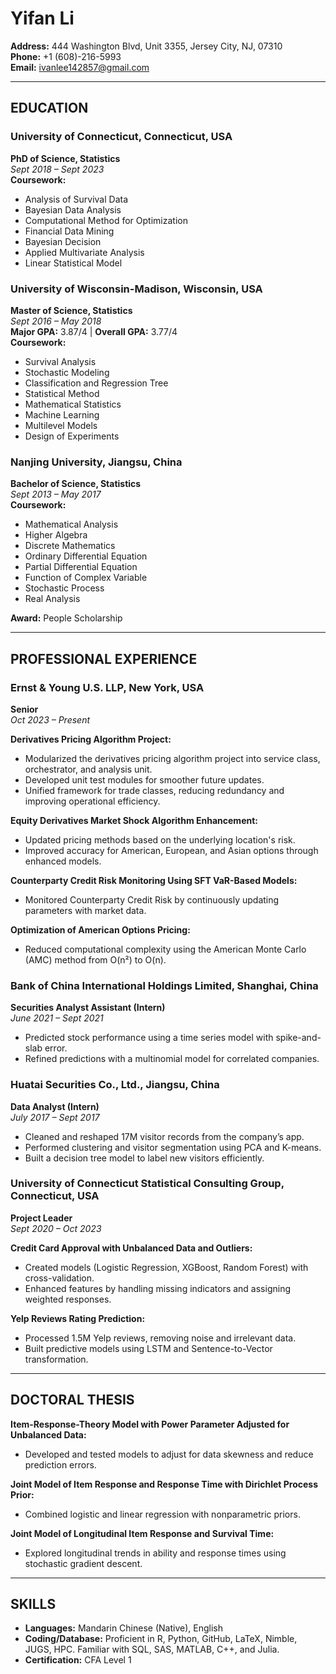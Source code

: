 # Yifan Li

**Address:** 444 Washington Blvd, Unit 3355, Jersey City, NJ, 07310  
**Phone:** +1 (608)-216-5993  
**Email:** ivanlee142857@gmail.com

---

## EDUCATION

### University of Connecticut, Connecticut, USA

**PhD of Science, Statistics**  
_Sept 2018 – Sept 2023_  
**Coursework:**

- Analysis of Survival Data
- Bayesian Data Analysis
- Computational Method for Optimization
- Financial Data Mining
- Bayesian Decision
- Applied Multivariate Analysis
- Linear Statistical Model

### University of Wisconsin-Madison, Wisconsin, USA

**Master of Science, Statistics**  
_Sept 2016 – May 2018_  
**Major GPA:** 3.87/4 | **Overall GPA:** 3.77/4  
**Coursework:**

- Survival Analysis
- Stochastic Modeling
- Classification and Regression Tree
- Statistical Method
- Mathematical Statistics
- Machine Learning
- Multilevel Models
- Design of Experiments

### Nanjing University, Jiangsu, China

**Bachelor of Science, Statistics**  
_Sept 2013 – May 2017_  
**Coursework:**

- Mathematical Analysis
- Higher Algebra
- Discrete Mathematics
- Ordinary Differential Equation
- Partial Differential Equation
- Function of Complex Variable
- Stochastic Process
- Real Analysis

**Award:** People Scholarship

---

## PROFESSIONAL EXPERIENCE

### Ernst & Young U.S. LLP, New York, USA

**Senior**  
_Oct 2023 – Present_

**Derivatives Pricing Algorithm Project:**

- Modularized the derivatives pricing algorithm project into service class, orchestrator, and analysis unit.
- Developed unit test modules for smoother future updates.
- Unified framework for trade classes, reducing redundancy and improving operational efficiency.

**Equity Derivatives Market Shock Algorithm Enhancement:**

- Updated pricing methods based on the underlying location's risk.
- Improved accuracy for American, European, and Asian options through enhanced models.

**Counterparty Credit Risk Monitoring Using SFT VaR-Based Models:**

- Monitored Counterparty Credit Risk by continuously updating parameters with market data.

**Optimization of American Options Pricing:**

- Reduced computational complexity using the American Monte Carlo (AMC) method from O(n²) to O(n).

### Bank of China International Holdings Limited, Shanghai, China

**Securities Analyst Assistant (Intern)**  
_June 2021 – Sept 2021_

- Predicted stock performance using a time series model with spike-and-slab error.
- Refined predictions with a multinomial model for correlated companies.

### Huatai Securities Co., Ltd., Jiangsu, China

**Data Analyst (Intern)**  
_July 2017 – Sept 2017_

- Cleaned and reshaped 17M visitor records from the company’s app.
- Performed clustering and visitor segmentation using PCA and K-means.
- Built a decision tree model to label new visitors efficiently.

### University of Connecticut Statistical Consulting Group, Connecticut, USA

**Project Leader**  
_Sept 2020 – Oct 2023_

**Credit Card Approval with Unbalanced Data and Outliers:**

- Created models (Logistic Regression, XGBoost, Random Forest) with cross-validation.
- Enhanced features by handling missing indicators and assigning weighted responses.

**Yelp Reviews Rating Prediction:**

- Processed 1.5M Yelp reviews, removing noise and irrelevant data.
- Built predictive models using LSTM and Sentence-to-Vector transformation.

---

## DOCTORAL THESIS

**Item-Response-Theory Model with Power Parameter Adjusted for Unbalanced Data:**

- Developed and tested models to adjust for data skewness and reduce prediction errors.

**Joint Model of Item Response and Response Time with Dirichlet Process Prior:**

- Combined logistic and linear regression with nonparametric priors.

**Joint Model of Longitudinal Item Response and Survival Time:**

- Explored longitudinal trends in ability and response times using stochastic gradient descent.

---

## SKILLS

- **Languages:** Mandarin Chinese (Native), English
- **Coding/Database:** Proficient in R, Python, GitHub, LaTeX, Nimble, JUGS, HPC. Familiar with SQL, SAS, MATLAB, C++, and Julia.
- **Certification:** CFA Level 1
